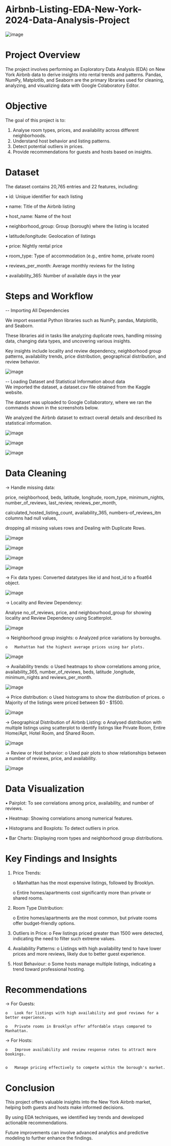 # Airbnb-Listing-EDA-New-York-2024-Data-Analysis-Project

![image](https://github.com/user-attachments/assets/1748626e-039e-49bc-a590-b14353acd70a)

# Project Overview 
The project involves performing an Exploratory Data Analysis (EDA) on New York Airbnb data to derive insights into rental trends and patterns. Pandas, NumPy, Matplotlib, and Seaborn are the primary libraries used for cleaning, analyzing, and visualizing data with Google Colaboratory Editor.

# Objective
The goal of this project is to:
1.	Analyse room types, prices, and availability across different neighborhoods.
2.	Understand host behavior and listing patterns.
3.	Detect potential outliers in prices.
4.	Provide recommendations for guests and hosts based on insights.

# Dataset
The dataset contains 20,765 entries and 22 features, including:


•	id: Unique identifier for each listing


•	name: Title of the Airbnb listing


•	host_name: Name of the host


•	neighborhood_group: Group (borough) where the listing is located


•	latitude/longitude: Geolocation of listings


•	price: Nightly rental price


•	room_type: Type of accommodation (e.g., entire home, private room)


•	reviews_per_month: Average monthly reviews for the listing


•	availability_365: Number of available days in the year

# Steps and Workflow
-- Importing All Dependencies


We import essential Python libraries such as NumPy, pandas, Matplotlib, and Seaborn. 


These libraries aid in tasks like analyzing duplicate rows, handling missing data, changing data types, and uncovering various insights.


Key insights include locality and review dependency, neighborhood group patterns, availability trends, price distribution, geographical distribution, and review behavior.

![image](https://github.com/user-attachments/assets/bf564c2e-b69a-41a8-8371-9efcddf01d69)

-- Loading Dataset and Statistical Information about data  
We imported the dataset, a dataset.csv file obtained from the Kaggle website. 

The dataset was uploaded to Google Collaboratory, where we ran the commands shown in the screenshots below.


We analyzed the Airbnb dataset to extract overall details and described its statistical information. 



![image](https://github.com/user-attachments/assets/7f4aa86e-1cca-4fc2-8f53-7f927e12c3ab)


![image](https://github.com/user-attachments/assets/03ad9597-93be-479c-871e-bbb2ec6d32ed)

![image](https://github.com/user-attachments/assets/b4c25ab1-b499-4850-b1b4-24a780bef881)


# Data Cleaning 


->	Handle missing data:


price, neighborhood, beds, latitude, longitude, room_type, minimum_nights, number_of_reviews, last_review, reviews_per_month, 

calculated_hosted_listing_count, availability_365, numbers-of_reviews_itm columns had null values, 

dropping all missing values rows and Dealing with Duplicate Rows. 


![image](https://github.com/user-attachments/assets/3c588d73-5676-4258-ae9a-aa668af1069a)


![image](https://github.com/user-attachments/assets/57d9e064-6d4a-4895-bee3-ba2b2889bf11)


![image](https://github.com/user-attachments/assets/2cfa25d1-a058-4dff-97fb-22a42885439f)


![image](https://github.com/user-attachments/assets/33efe96f-cadf-4796-9d00-0dbacb31a421)



->	Fix data types: Converted datatypes like id and host_id to a float64 object.


![image](https://github.com/user-attachments/assets/bbabec96-c2a8-4bff-9bd9-074a0fc53d94)



->	Locality and Review Dependency:


 Analyse no_of_reviews, price, and neighbourhood_group for showing locality and Review Dependency using Scatterplot.

 

 ![image](https://github.com/user-attachments/assets/1c4d8cf0-abc7-4bd3-b049-073f61467da8)

->	Neighborhood group insights:
    o	Analyzed price variations by boroughs.
    
    o	Manhattan had the highest average prices using bar plots.
    

![image](https://github.com/user-attachments/assets/cd4a0298-386e-4e8b-93ce-3338836181c4)


->	Availability trends:
    o	Used heatmaps to show correlations among price, availability_365, number_of_reviews, beds, latitude ,longitude, minimum_nights and reviews_per_month.

![image](https://github.com/user-attachments/assets/4af77632-17f9-44b1-a329-e3d88c029381)


->	Price distribution:
   o	Used histograms to show the distribution of prices.
   o	Majority of the listings were priced between $0 - $1500.

![image](https://github.com/user-attachments/assets/facac8a7-cb57-47dc-a50b-69045186ed05)


->	Geographical Distribution of Airbnb Listing:
    o	Analysed distribution with multiple listings using scatterplot to identify listings like Private Room, Entire Home/Apt, Hotel Room, and Shared Room.

![image](https://github.com/user-attachments/assets/5f089489-b8b8-4537-b281-51db1bfd630d)

->	Review or Host behavior:
    o	Used pair plots to show relationships between a number of reviews, price, and availability.

![image](https://github.com/user-attachments/assets/0cedee63-1576-4fd8-9050-b4ca6093f034)

# Data Visualization

  •	Pairplot: To see correlations among price, availability, and number of reviews.

  
  •	Heatmap: Showing correlations among numerical features.

  
  •	Histograms and Boxplots: To detect outliers in price.

  
  •	Bar Charts: Displaying room types and neighborhood group distributions.

  

# Key Findings and Insights
1.	Price Trends:

    o	Manhattan has the most expensive listings, followed by Brooklyn.

    o	Entire homes/apartments cost significantly more than private or shared rooms.

   
2.	Room Type Distribution:

    o	Entire homes/apartments are the most common, but private rooms offer budget-friendly options.

   
3.	Outliers in Price:
    o	Few listings priced greater than 1500 were detected, indicating the need to filter such extreme values.

   
4.	Availability Patterns:
    o	Listings with high availability tend to have lower prices and more reviews, likely due to better guest experience.

   
5.	Host Behaviour:
    o	Some hosts manage multiple listings, indicating a trend toward professional hosting.
  	

# Recommendations

->	For Guests:

    o	Look for listings with high availability and good reviews for a better experience.
    
    o	Private rooms in Brooklyn offer affordable stays compared to Manhattan.

    
->	For Hosts:

    o	Improve availability and review response rates to attract more bookings.

    
    o	Manage pricing effectively to compete within the borough's market.

    

# Conclusion

This project offers valuable insights into the New York Airbnb market, helping both guests and hosts make informed decisions.

By using EDA techniques, we identified key trends and developed actionable recommendations. 

Future improvements can involve advanced analytics and predictive modeling to further enhance the findings.




























